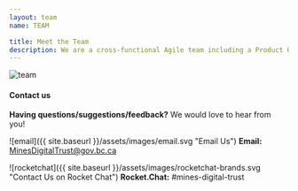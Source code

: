 ```yaml
---
layout: team
name: TEAM

title: Meet the Team
description: We are a cross-functional Agile team including a Product Owner, a Policy Analyst, a Scrum Master, 2 Developers, and a User Experience Researcher/Designer. The team was formed to support producers of consumer goods and purchasers of mineral resources in proving responsible sourcing via verifiable credentials.
---
```

<div class="text-center mb-5">
    <img class="img-fluid" src="{{ site.baseurl }}/assets/images/team.png" alt="team" title="Our Team">
</div>

#### Contact us

**Having questions/suggestions/feedback?** We would love to hear from you!

![email]({{ site.baseurl }}/assets/images/email.svg "Email Us")
**Email:** MinesDigitalTrust@gov.bc.ca

![rocketchat]({{ site.baseurl }}/assets/images/rocketchat-brands.svg "Contact Us on Rocket Chat")
**Rocket.Chat:** #mines-digital-trust
